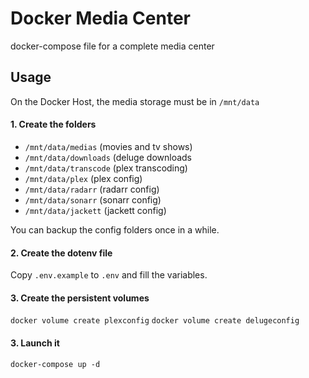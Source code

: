 # Docker Media Center
docker-compose file for a complete media center

## Usage
On the Docker Host, the media storage must be in `/mnt/data`

#### 1. Create the folders
* `/mnt/data/medias` (movies and tv shows)
* `/mnt/data/downloads` (deluge downloads
* `/mnt/data/transcode` (plex transcoding)
* `/mnt/data/plex` (plex config)
* `/mnt/data/radarr` (radarr config)
* `/mnt/data/sonarr` (sonarr config)
* `/mnt/data/jackett` (jackett config)

You can backup the config folders once in a while.

#### 2. Create the dotenv file
Copy `.env.example` to `.env` and fill the variables.

#### 3. Create the persistent volumes
`docker volume create plexconfig`
`docker volume create delugeconfig`

#### 3. Launch it
`docker-compose up -d`
